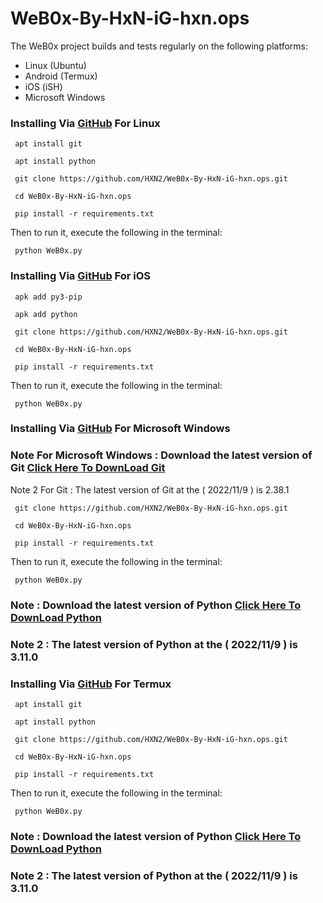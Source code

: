# WeB0x-By-HxN-iG-hxn.ops

The WeB0x project builds and tests regularly on the following platforms:

  - Linux (Ubuntu)
  - Android (Termux)
  - iOS (iSH)
  - Microsoft Windows





### Installing Via [GitHub](https://github.com/HXN2/WeB0x-By-HxN-iG-hxn.ops) For Linux
```
 apt install git
```
```
 apt install python
```
```
 git clone https://github.com/HXN2/WeB0x-By-HxN-iG-hxn.ops.git
```
```
 cd WeB0x-By-HxN-iG-hxn.ops
```
```
 pip install -r requirements.txt
```
Then to run it, execute the following in the terminal:
```
 python WeB0x.py
```




### Installing Via [GitHub](https://github.com/HXN2/WeB0x-By-HxN-iG-hxn.ops) For iOS
```
 apk add py3-pip
```
```
 apk add python 
```
```
 git clone https://github.com/HXN2/WeB0x-By-HxN-iG-hxn.ops.git
```
```
 cd WeB0x-By-HxN-iG-hxn.ops
```
```
 pip install -r requirements.txt
```
Then to run it, execute the following in the terminal:
```
 python WeB0x.py
```




### Installing Via [GitHub](https://github.com/HXN2/WeB0x-By-HxN-iG-hxn.ops) For Microsoft Windows
### Note For Microsoft Windows : Download the latest version of Git [Click Here To DownLoad Git](https://git-scm.com/downloads)
Note 2 For Git : The latest version of Git at the ( 2022/11/9 ) is 2.38.1
```
 git clone https://github.com/HXN2/WeB0x-By-HxN-iG-hxn.ops.git
```
```
 cd WeB0x-By-HxN-iG-hxn.ops
```
```
 pip install -r requirements.txt
```
Then to run it, execute the following in the terminal:
```
 python WeB0x.py
```

### Note : Download the latest version of Python [Click Here To DownLoad Python](https://www.python.org/downloads/)

### Note 2 : The latest version of Python at the ( 2022/11/9 ) is 3.11.0 


### Installing Via [GitHub](https://github.com/HXN2/WeB0x-By-HxN-iG-hxn.ops) For Termux
```
 apt install git
```
```
 apt install python
```
```
 git clone https://github.com/HXN2/WeB0x-By-HxN-iG-hxn.ops.git
```
```
 cd WeB0x-By-HxN-iG-hxn.ops
```
```
 pip install -r requirements.txt
```
Then to run it, execute the following in the terminal:
```
 python WeB0x.py
```


### Note : Download the latest version of Python [Click Here To DownLoad Python](https://www.python.org/downloads/)

### Note 2 : The latest version of Python at the ( 2022/11/9 ) is 3.11.0 

